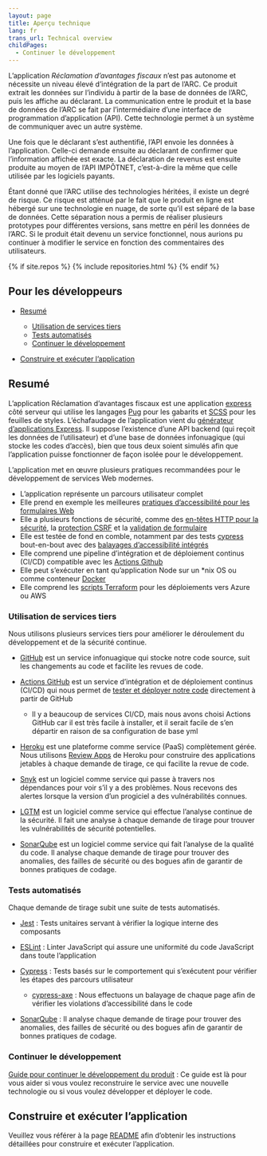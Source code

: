```yaml
---
layout: page
title: Aperçu technique
lang: fr
trans_url: Technical overview
childPages:
  - Continuer le développement
---
```

L’application *Réclamation d’avantages fiscaux* n’est pas autonome et nécessite un niveau élevé d’intégration de la part de l’ARC. Ce produit extrait les données sur l’individu à partir de la base de données de l’ARC, puis les affiche au déclarant. La communication entre le produit et la base de données de l’ARC se fait par l’intermédiaire d’une interface de programmation d’application (API). Cette technologie permet à un système de communiquer avec un autre système.

Une fois que le déclarant s’est authentifié, l’API envoie les données à l’application. Celle-ci demande ensuite au déclarant de confirmer que l’information affichée est exacte. La déclaration de revenus est ensuite produite au moyen de l’API IMPÔTNET, c’est-à-dire la même que celle utilisée par les logiciels payants.

Étant donné que l’ARC utilise des technologies héritées, il existe un degré de risque. Ce risque est atténué par le fait que le produit en ligne est hébergé sur une technologie en nuage, de sorte qu’il est séparé de la base de données. Cette séparation nous a permis de réaliser plusieurs prototypes pour différentes versions, sans mettre en péril les données de l’ARC. Si le produit était devenu un service fonctionnel, nous aurions pu continuer à modifier le service en fonction des commentaires des utilisateurs.

{% if site.repos %} {% include repositories.html %} {% endif %}

## Pour les développeurs

* [Resumé](#resumé)

  * [Utilisation de services tiers](#utilisation-de-services-tiers)
  * [Tests automatisés](#tests-automatisés)
  * [Continuer le développement](#continuer-le-développement)
* [Construire et exécuter l’application](#construire-et-exécuter-lapplication)

## Resumé

L’application Réclamation d’avantages fiscaux est une application [express](https://expressjs.com/fr/) côté serveur qui utilise les langages [Pug](https://pugjs.org/api/getting-started.html) pour les gabarits et [SCSS](https://sass-lang.com/) pour les feuilles de styles. L’échafaudage de l’application vient du [générateur d’applications Express](https://expressjs.com/fr/starter/generator.html). Il suppose l’existence d’une API backend (qui reçoit les données de l’utilisateur) et d’une base de données infonuagique (qui stocke les codes d’accès), bien que tous deux soient simulés afin que l’application puisse fonctionner de façon isolée pour le développement.

L’application met en œuvre plusieurs pratiques recommandées pour le développement de services Web modernes.

* L’application représente un parcours utilisateur complet
* Elle prend en exemple les meilleures [pratiques d’accessibilité pour les formulaires Web](https://adamsilver.io/articles/form-design-from-zero-to-hero-all-in-one-blog-post/)
* Elle a plusieurs fonctions de sécurité, comme des [en-têtes HTTP pour la sécurité](https://helmetjs.github.io/), la [protection CSRF](https://github.com/expressjs/csurf) et la [validation de formulaire](https://express-validator.github.io/docs/)
* Elle est testée de fond en comble, notamment par des tests [cypress](https://www.cypress.io/) bout-en-bout avec des [balayages d’accessibilité intégrés](https://github.com/avanslaars/cypress-axe)
* Elle comprend une pipeline d’intégration et de déploiement continus (CI/CD) compatible avec les [Actions Github](https://github.com/features/actions)
* Elle peut s’exécuter en tant qu’application Node sur un *nix OS ou comme conteneur [Docker](https://docs.docker.com/install/)
* Elle comprend les [scripts Terraform](https://github.com/cds-snc/cra-claim-tax-benefits/tree/master/scripts) pour les déploiements vers Azure ou AWS

### Utilisation de services tiers

Nous utilisons plusieurs services tiers pour améliorer le déroulement du développement et de la sécurité continue.

* [GitHub](https://github.com/) est un service infonuagique qui stocke notre code source, suit les changements au code et facilite les revues de code.
* [Actions GitHub](https://github.com/features/actions) est un service d’intégration et de déploiement continus (CI/CD) qui nous permet de [tester et déployer notre code](https://github.com/cds-snc/cra-claim-tax-benefits/blob/master/.github/workflows/testBuildDeploy.yml) directement à partir de GitHub

  * Il y a beaucoup de services CI/CD, mais nous avons choisi Actions GitHub car il est très facile à installer, et il serait facile de s’en départir en raison de sa configuration de base yml
* [Heroku](https://www.heroku.com/home) est une plateforme comme service (PaaS) complètement gérée. Nous utilisons [Review Apps](https://devcenter.heroku.com/articles/github-integration-review-apps) de Heroku pour construire des applications jetables à chaque demande de tirage, ce qui facilite la revue de code.
* [Snyk](https://snyk.io/) est un logiciel comme service qui passe à travers nos dépendances pour voir s’il y a des problèmes. Nous recevons des alertes lorsque la version d’un progiciel a des vulnérabilités connues.
* [LGTM](https://lgtm.com/) est un logiciel comme service qui effectue l’analyse continue de la sécurité. Il fait une analyse à chaque demande de tirage pour trouver les vulnérabilités de sécurité potentielles.
* [SonarQube](https://www.sonarqube.org/) est un logiciel comme service qui fait l’analyse de la qualité du code. Il analyse chaque demande de tirage pour trouver des anomalies, des failles de sécurité ou des bogues afin de garantir de bonnes pratiques de codage.

### Tests automatisés

Chaque demande de tirage subit une suite de tests automatisés.

* [Jest](https://jestjs.io/) : Tests unitaires servant à vérifier la logique interne des composants
* [ESLint](https://eslint.org/) : Linter JavaScript qui assure une uniformité du code JavaScript dans toute l’application
* [Cypress](https://www.cypress.io/) : Tests basés sur le comportement qui s’exécutent pour vérifier les étapes des parcours utilisateur

  * [cypress-axe](https://github.com/avanslaars/cypress-axe) : Nous effectuons un balayage de chaque page afin de vérifier les violations d’accessibilité dans le code
* [SonarQube](https://www.sonarqube.org/) : Il analyse chaque demande de tirage pour trouver des anomalies, des failles de sécurité ou des bogues afin de garantir de bonnes pratiques de codage.

### Continuer le développement

[Guide pour continuer le développement du produit](/continuer-le-d%C3%A9veloppement/) : Ce guide est là pour vous aider si vous voulez reconstruire le service avec une nouvelle technologie ou si vous voulez développer et déployer le code.

## Construire et exécuter l’application

Veuillez vous référer à la page [README](https://github.com/cds-snc/cra-claim-tax-benefits/blob/master/README.md) afin d’obtenir les instructions détaillées pour construire et exécuter l’application.